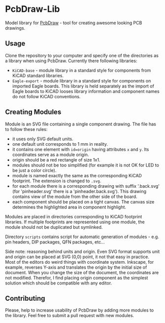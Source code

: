 # PcbDraw-Lib

Model library for [PcbDraw](https://github.com/yaqwsx/PcbDraw) - tool for
creating awesome looking PCB drawings.

## Usage

Clone the repository to your computer and specify one of the directories as a
library when using PcbDraw. Currently there following libraries:

- `KiCAD-base` - module library in a standard style for components from KiCAD
  standard libraries.
- `Eagle-export` - module library in a standard style for components on imported
  Eagle boards. This library is held separately as the import of Eagle boards to
  KiCAD looses library information and component names do not follow KiCAD
  conventions.

## Creating Modules

Module is an SVG file containing a single component drawing. The file has to
follow these rules:

- it uses only SVG default units.
- one default unit corresponds to 1 mm in reality.
- it contains one element with `id=origin` having attributes `x` and `y`. Its
  coordinates serve as a module origin.
- origin should be a red rectangle of size 1x1.
- modules should not be too simplified (for example it is not OK for LED to be
  just a color circle).
- module is named exactly the same as the corresponding KiCAD footprint. The
  extension is changed to `.svg`.
- for each module there is a corresponding drawing with suffix '.back.svg' (for
  'pinheader.svg' there is a 'pinheader.back.svg'). This drawing contains view
  of the module from the other side of the board.
- each component should be placed on a tight canvas. The canvas size determines
  the highlighted area in component highlight.

Modules are placed in directories corresponding to KiCAD footprint libraries. If
multiple footprints are represented using one module, the module should not be
duplicated but symlinked.

Directory `scripts` contains script for automatic generation of modules - e.g.
pin headers, DIP packages, QFN packages, etc...

Side note: reasoning behind units and origin. Even SVG format supports unit and
origin can be placed at SVG (0,0) point, it not that easy in practice. Most of
the editors do weird things with coordinate system. Inkscape, for example,
reverses Y-axis and translates the origin by the initial size of document. When
you change the size of the document, the coordinates are not modified. Therefor,
I find placing origin component as the simplest solution which should be
compatible with any editor.

## Contributing

Please, help to increase usability of PcbDraw by adding more modules to the
library. Feel free to submit a pull request with new modules.
